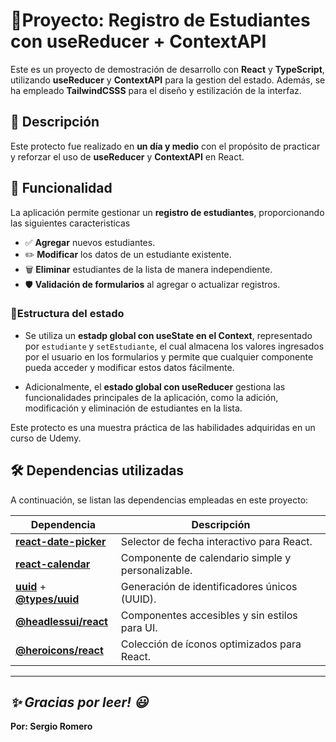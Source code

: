 # 📌Proyecto: Registro de Estudiantes con useReducer + ContextAPI

Este es un proyecto de demostración de desarrollo con **React** y **TypeScript**, utilizando **useReducer** y **ContextAPI** para la gestion del estado. Además, se ha empleado **TailwindCSSS** para el diseño y estilización de la interfaz.


## 📖 Descripción

Este protecto fue realizado en **un día y medio** con el propósito de practicar y reforzar el uso de **useReducer** y **ContextAPI** en React.

## 🔹 Funcionalidad

La aplicación permite gestionar un **registro de estudiantes**, proporcionando las siguientes caracteristicas

* ✅ **Agregar** nuevos estudiantes.
* ✏️ **Modificar** los datos de un estudiante existente.
* 🗑️ **Eliminar** estudiantes de la lista de manera independiente.
* 🛡️ **Validación de formularios** al agregar o actualizar registros.

### 🔹Estructura del estado

* Se utiliza un **estadp global con useState en el Context**, representado por `estudiante` y `setEstudiante`, el cual almacena los valores ingresados por el usuario en los formularios y permite que cualquier componente pueda acceder y modificar estos datos fácilmente. 

* Adicionalmente, el **estado global con useReducer** gestiona las funcionalidades principales de la aplicación, como la adición, modificación y eliminación de estudiantes en la lista.

Este protecto es una muestra práctica de las habilidades adquiridas en un curso de Udemy. 


## 🛠️ Dependencias utilizadas  

A continuación, se listan las dependencias empleadas en este proyecto:  

| Dependencia | Descripción |
|------------|------------|
| [**react-date-picker**](https://www.npmjs.com/package/react-date-picker) | Selector de fecha interactivo para React. |
| [**react-calendar**](https://www.npmjs.com/package/react-calendar) | Componente de calendario simple y personalizable. |
| [**uuid**](https://www.npmjs.com/package/uuid) + [**@types/uuid**](https://www.npmjs.com/package/@types/uuid) | Generación de identificadores únicos (UUID). |
| [**@headlessui/react**](https://www.npmjs.com/package/@headlessui/react) | Componentes accesibles y sin estilos para UI. |
| [**@heroicons/react**](https://www.npmjs.com/package/@heroicons/react) | Colección de íconos optimizados para React. |

---

***✨ Gracias por leer! 😃***
---

**Por: Sergio Romero**